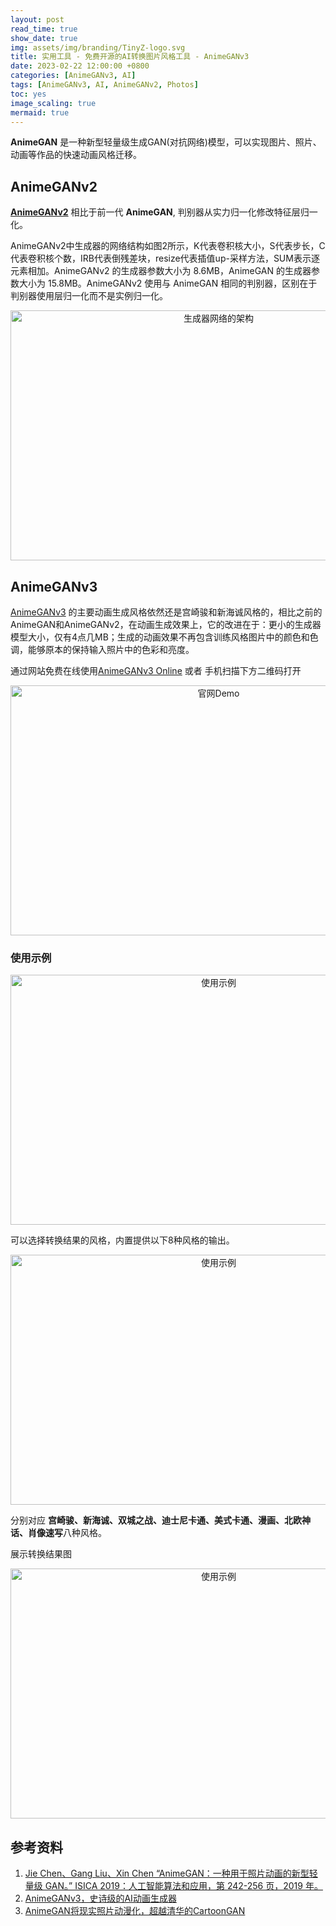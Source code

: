 ```yaml
---
layout: post
read_time: true
show_date: true
img: assets/img/branding/TinyZ-logo.svg
title: 实用工具 - 免费开源的AI转换图片风格工具 - AnimeGANv3
date: 2023-02-22 12:00:00 +0800
categories: [AnimeGANv3, AI]
tags: [AnimeGANv3, AI, AnimeGANv2, Photos]
toc: yes
image_scaling: true
mermaid: true
---
```


**AnimeGAN** 是一种新型轻量级生成GAN(对抗网络)模型，可以实现图片、照片、动画等作品的快速动画风格迁移。 

## AnimeGANv2

**[AnimeGANv2](https://github.com/TachibanaYoshino/AnimeGANv2)** 相比于前一代 **AnimeGAN**, 判别器从实力归一化修改特征层归一化。

AnimeGANv2中生成器的网络结构如图2所示，K代表卷积核大小，S代表步长，C代表卷积核个数，IRB代表倒残差块，resize代表插值up-采样方法，SUM表示逐元素相加。AnimeGANv2 的生成器参数大小为 8.6MB，AnimeGAN 的生成器参数大小为 15.8MB。AnimeGANv2 使用与 AnimeGAN 相同的判别器，区别在于判别器使用层归一化而不是实例归一化。

<div align="center"><img src="{{site.baseurl}}images/{{page.date | date: "%Y-%m"}}/AnimeGANv2.jpg" alt="生成器网络的架构" width="650px" height="400px" class="image-click-scaling"/></div>


## AnimeGANv3

[AnimeGANv3](https://github.com/TachibanaYoshino/AnimeGANv3) 的主要动画生成风格依然还是宫崎骏和新海诚风格的，相比之前的AnimeGAN和AnimeGANv2，在动画生成效果上，它的改进在于：更小的生成器模型大小，仅有4点几MB；生成的动画效果不再包含训练风格图片中的颜色和色调，能够原本的保持输入照片中的色彩和亮度。

通过网站免费在线使用[AnimeGANv3 Online](https://huggingface.co/spaces/TachibanaYoshino/AnimeGANv3) 或者
手机扫描下方二维码打开
<div align="center"><img src="{{site.baseurl}}images/{{page.date | date: "%Y-%m"}}/AnimeGANv3_phone_code.png" alt="官网Demo" width="650px" height="400px" class="image-click-scaling"/></div>

### 使用示例

<div align="center"><img src="{{site.baseurl}}images/{{page.date | date: "%Y-%m"}}/AnimeGANv3_use_case1.png" alt="使用示例" width="650px" height="400px" class="image-click-scaling"/></div>

可以选择转换结果的风格，内置提供以下8种风格的输出。

<div align="center"><img src="{{site.baseurl}}images/{{page.date | date: "%Y-%m"}}/AnimeGANv3_use_case2.png" alt="使用示例" width="650px" height="400px" class="image-click-scaling"/></div>

分别对应 **宫崎骏、新海诚、双城之战、迪士尼卡通、美式卡通、漫画、北欧神话、肖像速写**八种风格。

展示转换结果图

<div align="center"><img src="{{site.baseurl}}images/{{page.date | date: "%Y-%m"}}/AnimeGANv3_use_case3.png" alt="使用示例" width="650px" height="400px" class="image-click-scaling"/></div>

## 参考资料

1. [Jie Chen、Gang Liu、Xin Chen “AnimeGAN：一种用于照片动画的新型轻量级 GAN。” ISICA 2019：人工智能算法和应用，第 242-256 页，2019 年。](https://link.springer.com/chapter/10.1007/978-981-15-5577-0_18)
2. [AnimeGANv3，史诗级的AI动画生成器](https://zhuanlan.zhihu.com/p/580688384)
3. [AnimeGAN将现实照片动漫化，超越清华的CartoonGAN](https://zhuanlan.zhihu.com/p/76574388)

